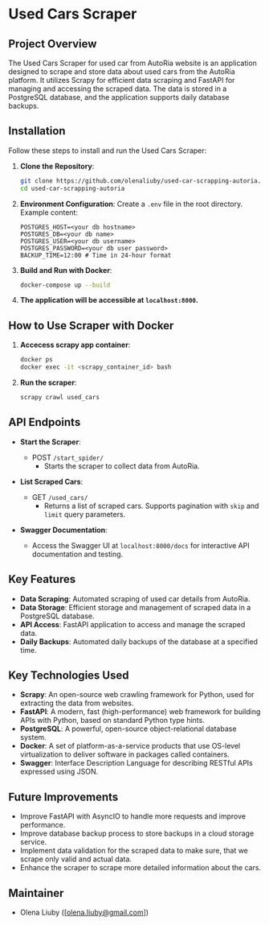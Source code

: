 # Used Cars Scraper

## Project Overview

The Used Cars Scraper for used car from AutoRia website is an application designed to scrape and store data about used
cars from the AutoRia
platform. It utilizes Scrapy for efficient data scraping and FastAPI for managing and accessing the scraped data. The
data is stored in a PostgreSQL database, and the application supports daily database backups.

## Installation

Follow these steps to install and run the Used Cars Scraper:

1. **Clone the Repository**:
   ```bash
   git clone https://github.com/olenaliuby/used-car-scrapping-autoria.git
   cd used-car-scrapping-autoria
   ```

2. **Environment Configuration**:
   Create a `.env` file in the root directory. Example content:
   ```plaintext
   POSTGRES_HOST=<your db hostname>
   POSTGRES_DB=<your db name>
   POSTGRES_USER=<your db username>
   POSTGRES_PASSWORD=<your db user password>
   BACKUP_TIME=12:00 # Time in 24-hour format
   ```

3. **Build and Run with Docker**:
   ```bash
   docker-compose up --build
   ```

4. **The application will be accessible at `localhost:8000`.**

## How to Use Scraper with Docker

1. **Accecess scrapy app container**:

   ```bash
   docker ps
   docker exec -it <scrapy_container_id> bash
   ```
2. **Run the scraper**:
   ```bash
   scrapy crawl used_cars
   ```

## API Endpoints

- **Start the Scraper**:
    - POST `/start_spider/`
        - Starts the scraper to collect data from AutoRia.

- **List Scraped Cars**:
    - GET `/used_cars/`
        - Returns a list of scraped cars. Supports pagination with `skip` and `limit` query parameters.
- **Swagger Documentation**:
    - Access the Swagger UI at `localhost:8000/docs` for interactive API documentation and testing.

## Key Features

- **Data Scraping**: Automated scraping of used car details from AutoRia.
- **Data Storage**: Efficient storage and management of scraped data in a PostgreSQL database.
- **API Access**: FastAPI application to access and manage the scraped data.
- **Daily Backups**: Automated daily backups of the database at a specified time.

## Key Technologies Used

- **Scrapy**: An open-source web crawling framework for Python, used for extracting the data from websites.
- **FastAPI**: A modern, fast (high-performance) web framework for building APIs with Python, based on standard Python
  type hints.
- **PostgreSQL**: A powerful, open-source object-relational database system.
- **Docker**: A set of platform-as-a-service products that use OS-level virtualization to deliver software in packages
  called containers.
- **Swagger**: Interface Description Language for describing RESTful APIs expressed using JSON.

## Future Improvements

- Improve FastAPI with AsyncIO to handle more requests and improve performance.
- Improve database backup process to store backups in a cloud storage service.
- Implement data validation for the scraped data to make sure, that we scrape only valid and actual data.
- Enhance the scraper to scrape more detailed information about the cars.

## Maintainer

- Olena Liuby ([olena.liuby@gmail.com])
